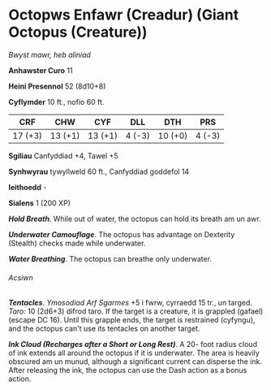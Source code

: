 # Octopws Enfawr (Creadur) (Giant Octopus (Creature))

*Bwyst mawr, heb aliniad*

**Anhawster Curo** 11

**Heini Presennol** 52 (8d10+8)

**Cyflymder** 10 ft., nofio 60 ft.

| CRF     | CHW     | CYF     | DLL    | DTH     | PRS    |
|---------|---------|---------|--------|---------|--------|
| 17 (+3) | 13 (+1) | 13 (+1) | 4 (-3) | 10 (+0) | 4 (-3) |

**Sgiliau** Canfyddiad +4, Tawel +5

**Synhwyrau** tywyllweld 60 ft., Canfyddiad goddefol 14

**Ieithoedd** -

**Sialens** 1 (200 XP)

***Hold Breath***. While out of water, the octopus can hold its breath am un awr.

***Underwater Camouflage***. The octopus has advantage on Dexterity (Stealth) checks made while underwater.

***Water Breathing***. The octopus can breathe only underwater.

###### Acsiwn

***Tentacles***. *Ymosodiad Arf Sgarmes* +5 i fwrw, cyrraedd 15 tr., un targed. *Taro:* 10 (2d6+3) difrod taro. If the target is a creature, it is grappled (gafael) (escape DC 16). Until this grapple ends, the target is restrained (cyfyngu), and the octopus can't use its tentacles on another target.

***Ink Cloud (Recharges after a Short or Long Rest)***. A 20- foot radius cloud of ink extends all around the octopus if it is underwater. The area is heavily obscured am un munud, although a significant current can disperse the ink. After releasing the ink, the octopus can use the Dash action as a bonus action.